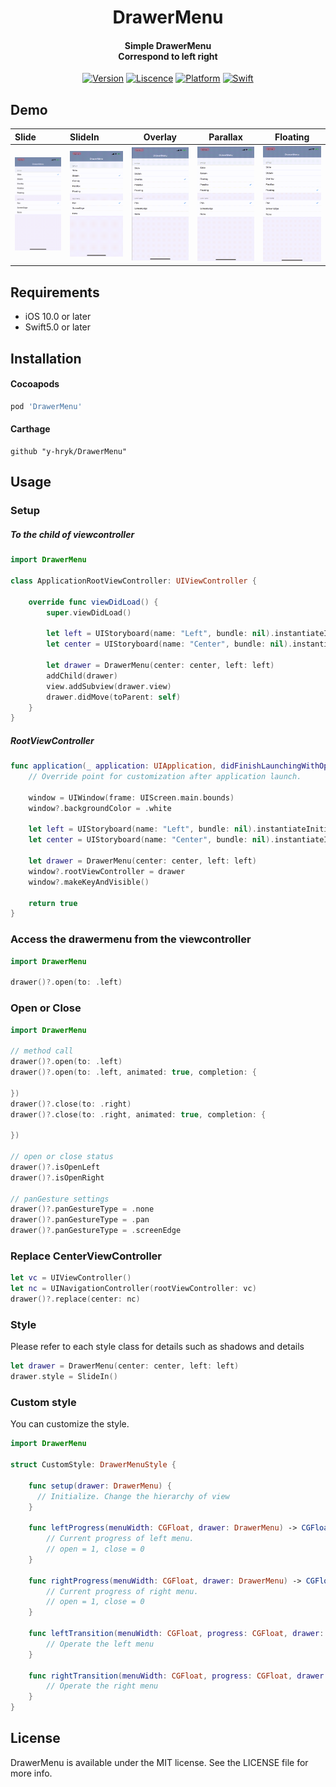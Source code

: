 <H1 align="center">
DrawerMenu
</H1>
<H4 align="center">
Simple DrawerMenu<br>
Correspond to left right
</H4>

<p align="center">
<a href="https://cocoapods.org/pods/DrawerMenu"><img alt="Version" src="https://img.shields.io/cocoapods/v/DrawerMenu.svg?style=flat"></a>
<a href=""><img alt="Liscence" src="https://img.shields.io/cocoapods/l/Drawer.svg?style=flat"></a>
<a href="https://developer.apple.com/"><img alt="Platform" src="https://img.shields.io/badge/platform-iOS-green.svg"/></a>
<a href="https://developer.apple.com/swift"><img alt="Swift" src="https://img.shields.io/badge/language-Swift-orange.svg"/></a>
</p>

## Demo
| Slide                      | SlideIn                      | Overlay                      | Parallax                      | Floating                      |
|:-------------------------- |:---------------------------- | ---------------------------- | ----------------------------- | ----------------------------- |
| ![](Screenshots/slide.gif) | ![](Screenshots/slideIn.gif) | ![](Screenshots/overlay.gif) | ![](Screenshots/parallax.gif) | ![](Screenshots/floating.gif) |


## Requirements
- iOS 10.0 or later
- Swift5.0 or later


## Installation

#### Cocoapods

```ruby
pod 'DrawerMenu'
```

#### Carthage
```
github "y-hryk/DrawerMenu"
```

## Usage

### Setup
##### To the child of viewcontroller

```swift
import DrawerMenu

class ApplicationRootViewController: UIViewController {

    override func viewDidLoad() {
        super.viewDidLoad()

        let left = UIStoryboard(name: "Left", bundle: nil).instantiateInitialViewController()!
        let center = UIStoryboard(name: "Center", bundle: nil).instantiateInitialViewController()!

        let drawer = DrawerMenu(center: center, left: left)
        addChild(drawer)
        view.addSubview(drawer.view)
        drawer.didMove(toParent: self)
    }
}
```

##### RootViewController
```swift
func application(_ application: UIApplication, didFinishLaunchingWithOptions launchOptions: [UIApplication.LaunchOptionsKey: Any]?) -> Bool {
    // Override point for customization after application launch.

    window = UIWindow(frame: UIScreen.main.bounds)
    window?.backgroundColor = .white

    let left = UIStoryboard(name: "Left", bundle: nil).instantiateInitialViewController()!
    let center = UIStoryboard(name: "Center", bundle: nil).instantiateInitialViewController()!

    let drawer = DrawerMenu(center: center, left: left)
    window?.rootViewController = drawer
    window?.makeKeyAndVisible()

    return true
}
```

### Access the drawermenu from the viewcontroller
```swift
import DrawerMenu

drawer()?.open(to: .left)
```

### Open or Close
```swift
import DrawerMenu

// method call
drawer()?.open(to: .left)
drawer()?.open(to: .left, animated: true, completion: {

})
drawer()?.close(to: .right)
drawer()?.close(to: .right, animated: true, completion: {

})

// open or close status
drawer()?.isOpenLeft
drawer()?.isOpenRight

// panGesture settings
drawer()?.panGestureType = .none
drawer()?.panGestureType = .pan
drawer()?.panGestureType = .screenEdge
```

### Replace CenterViewController
```swift
let vc = UIViewController()
let nc = UINavigationController(rootViewController: vc)
drawer()?.replace(center: nc)
```

### Style
Please refer to each style class for details such as shadows and details
```swift
let drawer = DrawerMenu(center: center, left: left)
drawer.style = SlideIn()
```

### Custom style
You can customize the style.
```swift
import DrawerMenu

struct CustomStyle: DrawerMenuStyle {

    func setup(drawer: DrawerMenu) {
      // Initialize. Change the hierarchy of view
    }

    func leftProgress(menuWidth: CGFloat, drawer: DrawerMenu) -> CGFloat {
        // Current progress of left menu.
        // open = 1, close = 0
    }

    func rightProgress(menuWidth: CGFloat, drawer: DrawerMenu) -> CGFloat {
        // Current progress of right menu.
        // open = 1, close = 0
    }

    func leftTransition(menuWidth: CGFloat, progress: CGFloat, drawer: DrawerMenu) {
        // Operate the left menu
    }

    func rightTransition(menuWidth: CGFloat, progress: CGFloat, drawer: DrawerMenu) {
        // Operate the right menu
    }
}
```

## License

DrawerMenu is available under the MIT license. See the LICENSE file for more info.
